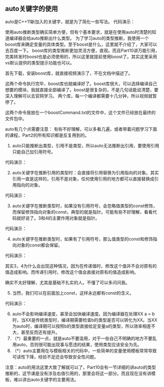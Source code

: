 ## auto关键字的使用
auto是C++11新加入的关键字，就是为了简化一些写法。
代码演示：

使用auto推断类型确实简单方便，但有个基本要求，就是在使用auto时清楚的知道编译器会给auto推断出什么类型。
为了学习auto的类型推断，我使用一个boost库来确定变量的具体类型。至于boost是什么，这里就不介绍了，大家可以去百度一下。
boost库的类型推断更加灵活方便，直观。而且Part10讲万能引用，完美转发时boost也是必须使用的，所以这里就提前使用boost了。其实这里采用vs默认提供的类型提示功能也可以。

首先下载，安装boost库，就直接视频演示了，不在文档中描述了。

这两个命令执行完毕，boost库也就编译好了。boost库很大，可以选择编译自己想要的模块，我就直接全部编译了。boost是很复杂的，不是几句话能说清楚，要深入理解可以去官网学习。
两个库，每一个编译都需要十几分钟，所以视频就暂停了。

这两个命令我放在一个boostCommand.txt的文件中，这个文件已经放在最终的文件包中。

auto有几个点需要注意：
有些不好理解，可以多看几遍，或者带着问题学习下面的课程，Part2的所有知识都是反复用到的。

1. auto只能推断出类型，引用不是类型，所以auto无法推断出引用，要使用引用只能自己加引用符号。

代码演示：

2. auto关键字在推断引用的类型时：会直接将引用替换为引用指向的对象。其实引用一直是这样的，引用不是对象，任何使用引用的地方都可以直接替换成引用指向的对象。

代码演示：

3. auto关键字在推断类型时，如果没有引用符号，会忽略值类型的const修饰，而保留修饰指向对象的const，典型的就是指针。可能有些不好理解，看看代码就好说了。3和4的主要作用对象就是指针。

代码演示：

4. auto关键字在推断类型时，如果有了引用符号，那么值类型的const和修饰指向对象的const都会保留。

代码演示：

其实3，4为什么会出现这种情况，因为在传递值时，修改这个值并不会对原有的值造成影响。而传递引用时，修改这个值会直接对原有的值造成影响。

确实不太好理解，尤其是基础不扎实的人。不懂了可以多问问我。

5. 当然，我们可以在前面加上const，这样永远都有const的含义。

代码演示：

6. auto不会影响编译速度，甚至会加快编译速度。因为编译器在处理XX a = b时，当XX是传统类型时，编译期需要检查b的类型是否可以转化为XX。当XX为auto时，编译期可以按照b的类型直接给定变量a的类型，所以效率相差不大，甚至反而还有提升。
7. （*）最重要的一点，就是auto不要滥用，对于一些自己不明确的地方不要乱用auto，否则很可能出现事与愿违的结果，使用类型应该安全为先。
8. （*）auto主要用在与模板相关的代码中，一些简单的变量使用模板常常导致可读性下降，经验不足还会导致安全性问题。

注意：auto的用法这里大致了解就可以了，Part10会有一节详细的讲auto的类型推断的，这节课是没有涉及右值引用的，那里会将这一部分。而且现在没有讲模板，难以讲出auto关键字的主要用法。
